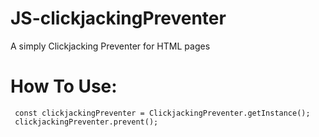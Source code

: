 # JS-clickjackingPreventer
A simply Clickjacking Preventer for HTML pages


# How To Use:

```
 const clickjackingPreventer = ClickjackingPreventer.getInstance();
 clickjackingPreventer.prevent();
 
```
